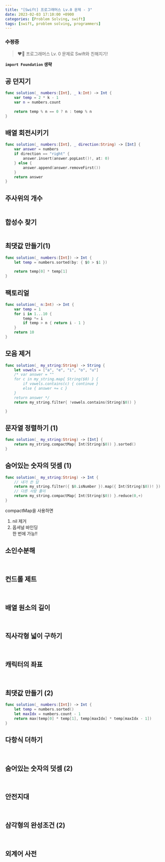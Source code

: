 ```yaml
---
title: "[Swift] 프로그래머스 Lv.0 문제 - 3"
date: 2023-02-03 17:10:00 +0900
categories: [Problem Solving, swift]
tags: [swift, problem solving, programmers]
---
```


### ~~수정중~~

> ❤️‍🔥 프로그래머스 Lv. 0 문제로 Swift와 친해지기!

**```import Foundation``` 생략**

## 공 던지기
```swift
func solution(_ numbers:[Int], _ k:Int) -> Int {
    var temp = 2 * k - 1
    var n = numbers.count
    
    return temp % n == 0 ? n : temp % n
}
```

## 배열 회전시키기
```swift
func solution(_ numbers:[Int], _ direction:String) -> [Int] {
    var answer = numbers
    if direction == "right" {
        answer.insert(answer.popLast()!, at: 0)
    } else {
        answer.append(answer.removeFirst())
    }
    return answer
}
```

## 주사위의 개수
```swift

```

## 합성수 찾기
```swift

```

## 최댓값 만들기(1)
```swift
func solution(_ numbers:[Int]) -> Int {
    let temp = numbers.sorted(by: { $0 > $1 })
    
    return temp[0] * temp[1]
}
```

## 팩토리얼
```swift
func solution(_ n:Int) -> Int {
    var temp = 1
    for i in 1...10 {
        temp *= i
        if temp > n { return i - 1 }
    }
    return 10
}
```

## 모음 제거
```swift
func solution(_ my_string:String) -> String {
    let vowels = ["a", "e", "i", "o", "u"]
    /* var answer = ""
    for c in my_string.map{ String($0) } {
        if vowels.contains(c) { continue }
        else { answer += c }
    }
    return answer */
    return my_string.filter{ !vowels.contains(String($0)) }

}
```

## 문자열 정렬하기 (1)
```swift
func solution(_ my_string:String) -> [Int] {
    return my_string.compactMap{ Int(String($0)) }.sorted()
}
```

## 숨어있는 숫자의 덧셈 (1)
```swift
func solution(_ my_string:String) -> Int {
    // 내가 쓴 답
    return my_string.filter({ $0.isNumber }).map({ Int(String($0))! }).reduce(0, +)
    // 다른 사람 풀이
    return my_string.compactMap{ Int(String($0)) }.reduce(0,+)
}
```
compactMap을 사용하면  
1. nil 제거  
2. 옵셔널 바인딩  
한 번에 가능!!

## 소인수분해
```swift
 
```

## 컨드롤 제트
```swift
 
```

## 배열 원소의 길이
```swift
 
```

## 직사각형 넓이 구하기
```swift
 
```

## 캐릭터의 좌표
```swift
 
```

## 최댓값 만들기 (2)
```swift
func solution(_ numbers:[Int]) -> Int {
    let temp = numbers.sorted()
    let maxIdx = numbers.count - 1
    return max(temp[0] * temp[1], temp[maxIdx] * temp[maxIdx - 1])
}
```

## 다항식 더하기
```swift
 
```

## 숨어있는 숫자의 덧셈 (2)
```swift
 
```

## 안전지대
```swift
 
```

## 삼각형의 완성조건 (2)
```swift
 
```

## 외계어 사전
```swift
 
```

